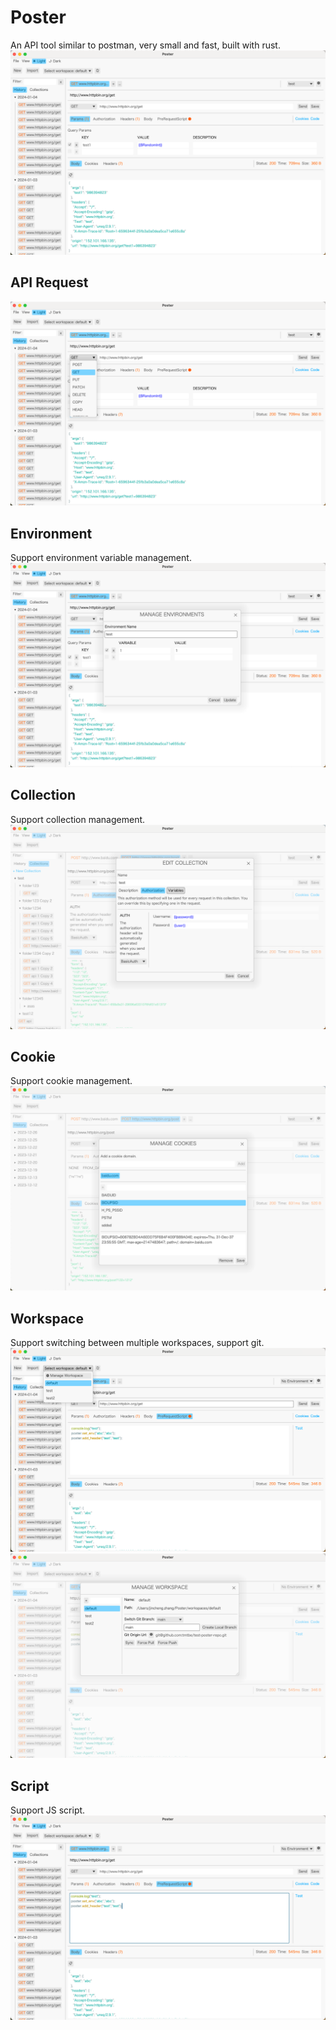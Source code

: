 # Poster

An API tool similar to postman, very small and fast, built with rust.
![img.png](pics%2Fimg.png)

## API Request

![api.png](pics%2Fapi.png)

## Environment

Support environment variable management.
![env.png](pics%2Fenv.png)

## Collection

Support collection management.
![collection.png](pics%2Fcollection.png)

## Cookie

Support cookie management.
![cookie.png](pics%2Fcookie.png)

## Workspace

Support switching between multiple workspaces, support git.
![workspace.png](pics%2Fworkspace.png)
![git.png](pics%2Fgit.png)

## Script

Support JS script.
![script.png](pics%2Fscript.png)